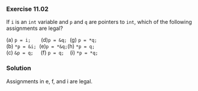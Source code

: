 ### Exercise 11.02
If `i` is an `int` variable and `p` and `q` are pointers to `int`, which of the following assignments are legal?  

(a) `p = i;`&nbsp;&nbsp;&nbsp;&nbsp;&nbsp;&nbsp;&nbsp;(d)`p = &q;`&nbsp;&nbsp;(g) `p = *q;`  
(b) `*p = &i;`&nbsp;&nbsp;(e)`p = *&q;`(h) `*p = q;`  
(c) `&p = q;`&nbsp;&nbsp;&nbsp;&nbsp;&nbsp;(f) `p = q;`  &nbsp;&nbsp;&nbsp;(i) `*p = *q;`

### Solution
Assignments in e, f, and i are legal.
